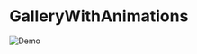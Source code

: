 # GalleryWithAnimations

![Demo](https://user-images.githubusercontent.com/12064766/43067696-b6e9e3b4-8e85-11e8-95a2-232d733406c6.gif)
